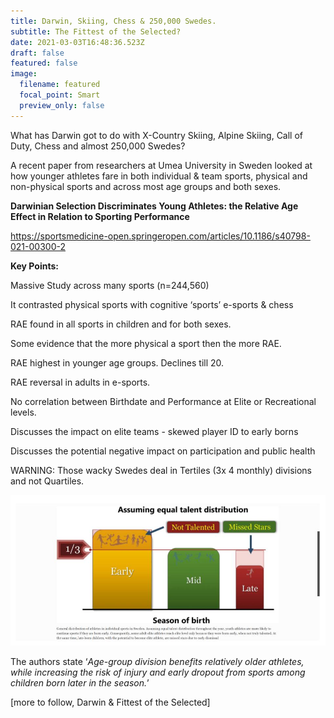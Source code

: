 ```yaml
---
title: Darwin, Skiing, Chess & 250,000 Swedes.
subtitle: The Fittest of the Selected?
date: 2021-03-03T16:48:36.523Z
draft: false
featured: false
image:
  filename: featured
  focal_point: Smart
  preview_only: false
---
```

What has Darwin got to do with X-Country Skiing, Alpine Skiing, Call of Duty, Chess and almost 250,000 Swedes?

A recent paper from researchers at Umea University in Sweden looked at how younger athletes fare in both individual & team sports, physical and non-physical sports and across most age groups and both sexes.

**Darwinian Selection Discriminates Young Athletes: the Relative Age Effect in Relation to Sporting Performance**

<https://sportsmedicine-open.springeropen.com/articles/10.1186/s40798-021-00300-2>

**Key Points:**

Massive Study across many sports (n=244,560)

It contrasted physical sports with cognitive ‘sports’ e-sports & chess

RAE found in all sports in children and for both sexes.

Some evidence that the more physical a sport then the more RAE.

RAE highest in younger age groups. Declines till 20.

RAE reversal in adults in e-sports.

No correlation between Birthdate and Performance at Elite or Recreational levels.

Discusses the impact on elite teams - skewed player ID to early borns

Discusses the potential negative impact on participation and public health

WARNING: Those wacky Swedes deal in Tertiles (3x 4 monthly) divisions and not Quartiles.

![](not-talented-missed-stars.jpg)

The authors state ‘*Age-group division benefits relatively older athletes, while increasing the risk of injury and early dropout from sports among children born later in the season.*’

\[more to follow, Darwin & Fittest of the Selected]